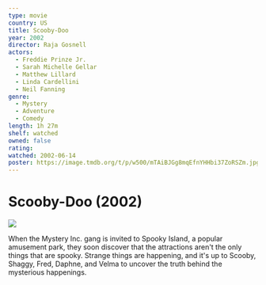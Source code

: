```yaml
---
type: movie
country: US
title: Scooby-Doo
year: 2002
director: Raja Gosnell
actors:
  - Freddie Prinze Jr.
  - Sarah Michelle Gellar
  - Matthew Lillard
  - Linda Cardellini
  - Neil Fanning
genre:
  - Mystery
  - Adventure
  - Comedy
length: 1h 27m
shelf: watched
owned: false
rating:
watched: 2002-06-14
poster: https://image.tmdb.org/t/p/w500/mTAiBJGg8mqEfnYHHbi37ZoRSZm.jpg
---
```


# Scooby-Doo (2002)

![](https://image.tmdb.org/t/p/w500/mTAiBJGg8mqEfnYHHbi37ZoRSZm.jpg)

When the Mystery Inc. gang is invited to Spooky Island, a popular amusement park, they soon discover that the attractions aren't the only things that are spooky. Strange things are happening, and it's up to Scooby, Shaggy, Fred, Daphne, and Velma to uncover the truth behind the mysterious happenings.